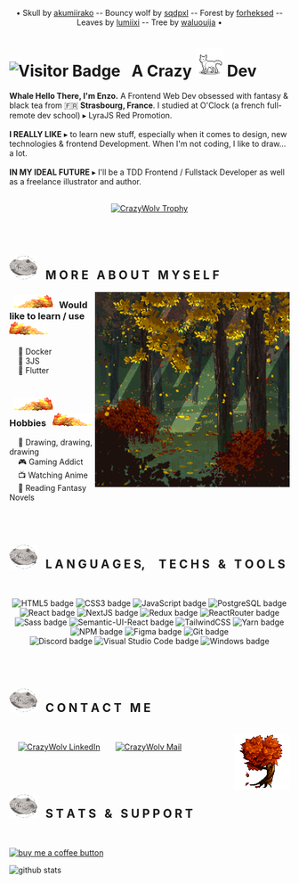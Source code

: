 <!--- <p align="center"><img height="380" src="#"></p> -->
<p align="center">• Skull by <a href="https://www.deviantart.com/akumiirako/" target="_blank">akumiirako</a> -- Bouncy wolf by <a href="https://www.deviantart.com/sqdpxl/" target="_blank">sqdpxl</a> -- Forest by <a href="https://www.deviantart.com/forheksed" target ="_blank">forheksed</a> -- Leaves by <a href="https://www.deviantart.com/lumiixi/" target="_blank">lumiixi</a> -- Tree by <a href="https://www.deviantart.com/waluouija/">waluouija</a> •</p>

# ![Visitor Badge](https://visitor-badge.laobi.icu/badge?page_id=CrazyWolv.CrazyWolv&right_color=green) &nbsp; A Crazy <img src="https://github.com/CrazyWolv/CrazyWolv/blob/main/img/wolf-gif.gif" alt="bouncing wolf gif" width="50" /> Dev 

**Whale Hello There, I'm Enzo.** A Frontend Web Dev obsessed with fantasy & black tea from :fr: **Strasbourg, France**. I studied at O'Clock (a french full-remote dev school) ▸ LyraJS Red Promotion.
<br/><br/>
**I REALLY LIKE** ▸ to learn new stuff, especially when it comes to design, new technologies & frontend Development. When I'm not coding, I like to draw... a lot.
<br/><br/>
**IN MY IDEAL FUTURE** ▸ I'll be a TDD Frontend / Fullstack Developer as well as a freelance illustrator and author.
<br/><br/>
<p align="center"><a href="https://github.com/CrazyWolv/github-profile-trophy"><img src="https://github-profile-trophy.vercel.app/?username=CrazyWolv&theme=chalk&no-frame=true&title=Joined2020,Stars,Commits,Followers,Repositories&margin-w=15" alt="CrazyWolv Trophy" /></a></p>
<br/><br/>

## <img src="https://github.com/CrazyWolv/CrazyWolv/blob/main/img/wolf-skull.png" alt="wolf skull" width="50" /> &nbsp; M O R E &nbsp; A B O U T &nbsp; M Y S E L F
<img width="350" height="auto" alt="forest" align="right" src="https://github.com/CrazyWolv/CrazyWolv/blob/main/img/forest.png" />

### &nbsp; <img src="https://github.com/CrazyWolv/CrazyWolv/blob/main/img/leaves-left.png" alt="wolf skull" width="70" /> &nbsp; Would like to learn / use &nbsp; <img src="https://github.com/CrazyWolv/CrazyWolv/blob/main/img/leaves-right.png" alt="fall leaves right" width="70" />
&nbsp; &nbsp; 🌱 Docker  
&nbsp; &nbsp; 🌱 3JS  
&nbsp; &nbsp; 🌱 Flutter
<br/><br/>

### &nbsp; <img src="https://github.com/CrazyWolv/CrazyWolv/blob/main/img/leaves-left.png" width="70" /> &nbsp; Hobbies &nbsp; <img src="https://github.com/CrazyWolv/CrazyWolv/blob/main/img/leaves-right.png" alt="fall leaves left" width="70" />
&nbsp; &nbsp; :art: Drawing, drawing, drawing  
&nbsp; &nbsp; :video_game: Gaming Addict  
&nbsp; &nbsp; :tv: Watching Anime  
&nbsp; &nbsp; :book: Reading Fantasy Novels  

<br/>
<br/>

## <img src="https://github.com/CrazyWolv/CrazyWolv/blob/main/img/wolf-skull.png" alt="wolf skull" width="50" /> &nbsp; L A N G U A G E S, &nbsp; &nbsp; T E C H S &nbsp; & &nbsp; T O O L S
<br>
<p align="center">
  <img src="https://img.shields.io/badge/html5-%23E34F26.svg?style=for-the-badge&logo=html5&logoColor=white" alt="HTML5 badge" />
  <img src="https://img.shields.io/badge/css3-%231572B6.svg?style=for-the-badge&logo=css3&logoColor=white" alt="CSS3 badge" />
  <img src="https://img.shields.io/badge/javascript-%23323330.svg?style=for-the-badge&logo=javascript&logoColor=%23F7DF1E" alt="JavaScript badge" />
  <img src="https://img.shields.io/badge/postgres-%23316192.svg?style=for-the-badge&logo=postgresql&logoColor=white" alt="PostgreSQL badge" />
  <img src="https://img.shields.io/badge/react-%2320232a.svg?style=for-the-badge&logo=react&logoColor=%2361DAFB" alt="React badge" />
  <img src="https://img.shields.io/badge/Next-black?style=for-the-badge&logo=next.js&logoColor=white" alt="NextJS badge" />
  <img src="https://img.shields.io/badge/redux-%23593d88.svg?style=for-the-badge&logo=redux&logoColor=white" alt="Redux badge" />
  <img src="https://img.shields.io/badge/React_Router-CA4245?style=for-the-badge&logo=react-router&logoColor=white" alt="ReactRouter badge" />
  <img src="https://img.shields.io/badge/SASS-hotpink.svg?style=for-the-badge&logo=SASS&logoColor=white" alt="Sass badge" />
  <img src="https://img.shields.io/badge/Semantic%20UI%20React-%2335BDB2.svg?style=for-the-badge&logo=SemanticUIReact&logoColor=white" alt="Semantic-UI-React badge" />
  <img src="https://img.shields.io/badge/tailwindcss-%2338B2AC.svg?style=for-the-badge&logo=tailwind-css&logoColor=white" alt="TailwindCSS" />
  <img src="https://img.shields.io/badge/yarn-%232C8EBB.svg?style=for-the-badge&logo=yarn&logoColor=white" alt="Yarn badge"  />
  <img src="https://img.shields.io/badge/NPM-%23000000.svg?style=for-the-badge&logo=npm&logoColor=white" alt="NPM badge" />
  <img src="https://img.shields.io/badge/figma-%23F24E1E.svg?style=for-the-badge&logo=figma&logoColor=white" alt="Figma badge" />
  <img src="https://img.shields.io/badge/git-%23F05033.svg?style=for-the-badge&logo=git&logoColor=white" alt="Git badge" />
  <br>
  <img src="https://img.shields.io/badge/Discord-%237289DA.svg?style=for-the-badge&logo=discord&logoColor=white" alt="Discord badge" />
  <img src="https://img.shields.io/badge/Visual%20Studio%20Code-0078d7.svg?style=for-the-badge&logo=visual-studio-code&logoColor=white" alt="Visual Studio Code badge" />
  <img src="https://img.shields.io/badge/Windows-0078D6?style=for-the-badge&logo=windows&logoColor=white" alt="Windows badge" />
</p>
  
<br/>
<br/>

## <img src="https://github.com/CrazyWolv/CrazyWolv/blob/main/img/wolf-skull.png" alt="wolf skull" width="50" /> &nbsp; C O N T A C T &nbsp; M E
<br />
  <img width="100" height="auto" alt="tree" align="right" src="https://github.com/CrazyWolv/CrazyWolv/blob/main/img/tree.png" />

  <p align="left">
    &nbsp; &nbsp; <a href="https://www.linkedin.com/in/enzo-poulhes/" target="_blank"><img width="150" src="https://img.shields.io/badge/LinkedIn-0077B5?style=flat&logo=linkedin&logoColor=white" alt="CrazyWolv LinkedIn" /></a> &nbsp; &nbsp; &nbsp; <a href="mailto:poulhes.e@gmail.com"><img width="118" src="https://img.shields.io/badge/Gmail-D14836?style=flat&logo=gmail&logoColor=white" alt="CrazyWolv Mail" /></a>
  </p>
  
<br/>
<br/>

## <img src="https://github.com/CrazyWolv/CrazyWolv/blob/main/img/wolf-skull.png" alt="wolf skull" width="50" /> &nbsp; S T A T S &nbsp; & &nbsp; S U P P O R T
<br />

<p><a href="https://www.buymeacoffee.com/enzopoulhes"><img src="https://img.buymeacoffee.com/button-api/?text=Buy me a coffee&emoji=&slug=enzopoulhes&button_colour=FF5F5F&font_colour=ffffff&font_family=Poppins&outline_colour=000000&coffee_colour=FFDD00" alt="buy me a coffee button" /></a></p>
<img src="https://github-readme-stats.vercel.app/api?username=CrazyWolv&theme=dark&show_icons=true&count_private=true&hide_border=true" alt="github stats" width="500" />


